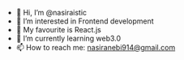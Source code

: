 - 👋 Hi, I’m @nasiraistic
- 👀 I’m interested in Frontend development
- 💞️ My favourite is React.js
- 🌱 I’m currently learning web3.0
- 📫 How to reach me: nasiranebi914@gmail.com

<!---
nasiraistic/nasiraistic is a ✨ special ✨ repository because its `README.md` (this file) appears on your GitHub profile.
You can click the Preview link to take a look at your changes.
--->
